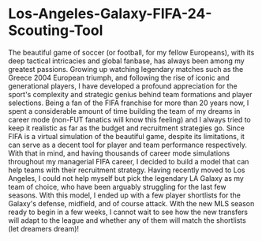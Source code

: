 # Los-Angeles-Galaxy-FIFA-24-Scouting-Tool

The beautiful game of soccer (or football, for my fellow Europeans), with its deep tactical intricacies and global fanbase, has always been among my greatest passions. Growing up watching legendary matches such as the Greece 2004 European triumph, and following the rise of iconic and generational players, I have developed a profound appreciation for the sport's complexity and strategic genius behind team formations and player selections. Being a fan of the FIFA franchise for more than 20 years now, I spent a considerable amount of time building the team of my dreams in career mode (non-FUT fanatics will know this feeling) and I always tried to keep it realistic as far as the budget and recruitment strategies go. Since FIFA is a virtual simulation of the beautiful game, despite its limitations, it can serve as a decent tool for player and team performance respectively. With that in mind, and having thousands of career mode simulations throughout my managerial FIFA career, I decided to build a model that can help teams with their recruitment strategy.  Having recently moved to Los Angeles, I could not help myself but pick the legendary LA Galaxy as my team of choice, who have been arguably struggling for the last few seasons. With this model, I ended up with a few player shortlists for the Galaxy's defense, midfield, and of course attack. With the new MLS season ready to begin in a few weeks, I cannot wait to see how the new transfers will adapt to the league and whether any of them will match the shortlists (let dreamers dream)!
